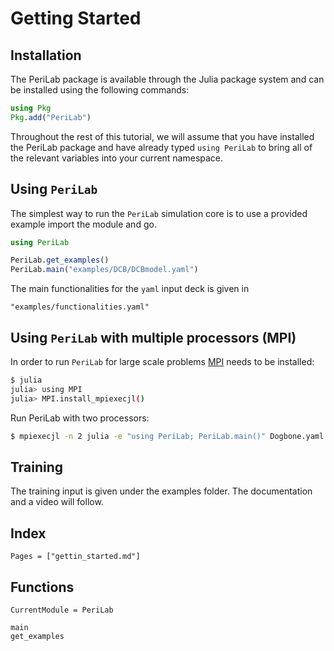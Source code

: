 # Getting Started

## Installation

The PeriLab package is available through the Julia package system and can be installed using the following commands:

```julia
using Pkg
Pkg.add("PeriLab")
```

Throughout the rest of this tutorial, we will assume that you have installed the
PeriLab package and have already typed `using PeriLab` to bring all of the
relevant variables into your current namespace.

## Using `PeriLab` 

The simplest way to run the `PeriLab` simulation core is to use a provided example import the module and go. 

```julia PeriLab
using PeriLab

PeriLab.get_examples()
PeriLab.main("examples/DCB/DCBmodel.yaml")
```
The main functionalities for the `yaml` input deck is given in
```
"examples/functionalities.yaml"
```

## Using `PeriLab` with multiple processors (MPI)

In order to run `PeriLab` for large scale problems [MPI](https://juliaparallel.org/MPI.jl/stable/usage/) needs to be installed:

```sh
$ julia
julia> using MPI
julia> MPI.install_mpiexecjl()
```

Run PeriLab with two processors:
```sh
$ mpiexecjl -n 2 julia -e "using PeriLab; PeriLab.main()" Dogbone.yaml -v
```

## Training

The training input is given under the examples folder. The documentation and a video will follow.

## Index
```@index
Pages = ["gettin_started.md"]
```

## Functions
```@meta
CurrentModule = PeriLab
```

```@docs
main
get_examples
```
